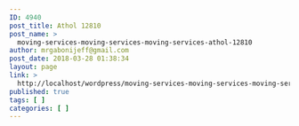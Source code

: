 ```yaml
---
ID: 4940
post_title: Athol 12810
post_name: >
  moving-services-moving-services-moving-services-athol-12810
author: mrgabonijeff@gmail.com
post_date: 2018-03-28 01:38:34
layout: page
link: >
  http://localhost/wordpress/moving-services-moving-services-moving-services-athol-12810/
published: true
tags: [ ]
categories: [ ]
---
```

